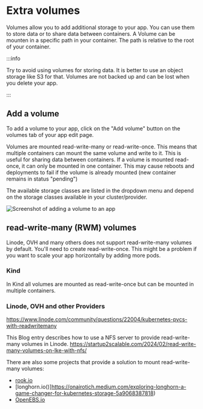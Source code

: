 # Extra volumes

Volumes allow you to add additional storage to your app. You can use them to store data or to share data between containers.
A Volume can be mounten in a specific path in your container. The path is relative to the root of your container. 

:::info

Try to avoid using volumes for storing data. It is better to use an object storage like S3 for that. Volumes are not backed up and can be lost when you delete your app.

:::

## Add a volume

To add a volume to your app, click on the "Add volume" button on the volumes tab of your app edit page.

Volumes are mounted read-write-many or read-write-once. This means that multiple containers can mount the same volume and write to it. This is useful for sharing data between containers. If a volume is mounted read-once, it can only be mounted in one container. This may cause reboots and deployments to fail if the volume is already mounted (new container remains in status "pending")

The available storage classes are listed in the dropdown menu and depend on the storage classes available in your cluster/provider.

<img src="/assets/screenshots/create_volumes.png" alt="Screenshot of adding a volume to an app"/>

## read-write-many (RWM) volumes
Linode, OVH and many others does not support read-write-many volumes by default. You'll need to create read-write-once. This might be a problem if you want to scale your app horizontally by adding more pods. 

### Kind

In Kind all volumes are mounted as read-write-once but can be mounted in multiple containers. 

### Linode, OVH and other Providers

https://www.linode.com/community/questions/22004/kubernetes-pvcs-with-readwritemany 

This Blog entry describes how to use a NFS server to provide read-write-many volumes in Linode.
https://startup2scalable.com/2024/02/read-write-many-volumes-on-lke-with-nfs/

There are also some projects that provide a solution to mount read-write-many volumes: 

 - [rook.io](https://rook.io/docs/rook/latest-release/Storage-Configuration/Shared-Filesystem-CephFS/filesystem-storage/#consume-the-shared-filesystem-k8s-registry-sample)
 - [longhorn.io()]https://onairotich.medium.com/exploring-longhorn-a-game-changer-for-kubernetes-storage-5a9068387818)
 - [OpenEBS.io](https://openebs.io/docs/2.12.x/concepts/rwm)